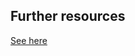 ## Further resources

[See here](https://github.com/ADGEfficiency/programming-resources/tree/master/python)
